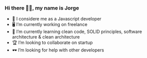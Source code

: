 ### Hi there 👋🏽, my name is Jorge
- 🥉 I considere me as a Javascript developer
- 🖥 I’m currently working on freelance
- 🎨 I’m currently learning clean code, SOLID principles, software architecture & clean architecture
- 🏆 I’m looking to collaborate on startup
- 🕶 I’m looking for help with other developers
